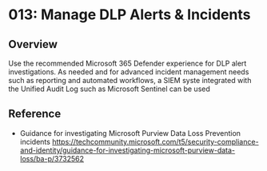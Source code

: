 # 013: Manage DLP Alerts & Incidents

## Overview

Use the recommended Microsoft 365 Defender experience for DLP alert investigations. As needed and for advanced incident management needs such as reporting and automated workflows, a SIEM syste integrated with the Unified Audit Log such as Microsoft Sentinel can be used

## Reference

* Guidance for investigating Microsoft Purview Data Loss Prevention incidents https://techcommunity.microsoft.com/t5/security-compliance-and-identity/guidance-for-investigating-microsoft-purview-data-loss/ba-p/3732562

